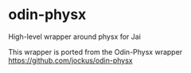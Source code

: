 # odin-physx
High-level wrapper around physx for Jai

This wrapper is ported from the Odin-Physx wrapper
https://github.com/jockus/odin-physx